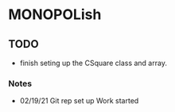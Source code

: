 # MONOPOLish

## TODO 
- finish seting up the CSquare class and array.

### Notes 

- 02/19/21 
Git rep set up 
Work started
